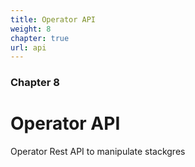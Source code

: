 ```yaml
---
title: Operator API
weight: 8
chapter: true
url: api
---
```


### Chapter 8

# Operator API

Operator Rest API to manipulate stackgres


